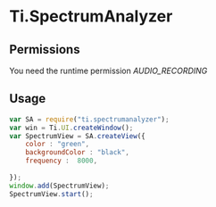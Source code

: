 # Ti.SpectrumAnalyzer

## Permissions

You need the runtime permission _AUDIO_RECORDING_
## Usage

```javascript
var SA = require("ti.spectrumanalyzer");
var win = Ti.UI.createWindow();
var SpectrumView = SA.createView({
	color : "green",
	backgroundColor : "black",
	frequency :  8000,
	
});
window.add(SpectrumView);
SpectrumView.start();

```